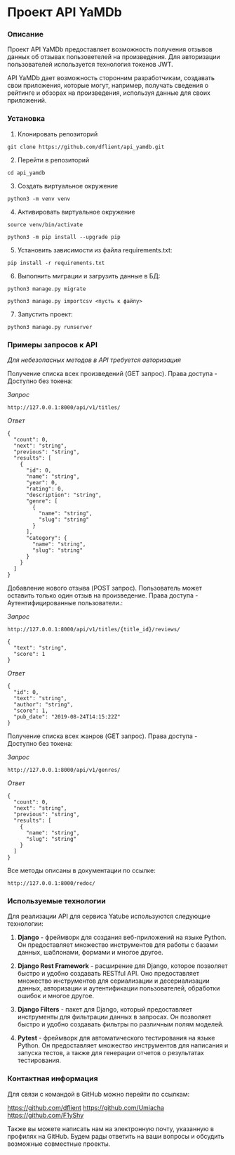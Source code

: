 # Проект API YaMDb

### Описание

Проект API YaMDb предоставляет возможность получения отзывов данных об отзывах пользоветелей на произведения. Для авторизации пользователей используется технология токенов JWT.

API YaMDb дает возможность сторонним разработчикам, создавать свои приложения, которые могут, например, получать сведения о рейтинге и обзорах на произведения, используя данные для своих приложений.

### Установка

1. Клонировать репозиторий

```
git clone https://github.com/dflient/api_yamdb.git
```

2. Перейти в репозиторий

```
cd api_yamdb
```

3. Создать виртуальное окружение

```
python3 -m venv venv
```

4. Активировать виртуальное окружение

```
source venv/bin/activate
```

```
python3 -m pip install --upgrade pip
```

5. Установить зависимости из файла requirements.txt:

```
pip install -r requirements.txt
```

6. Выполнить миграции и загрузить данные в БД:

```
python3 manage.py migrate
```

```
python3 manage.py importcsv <пусть к файлу>
```

7. Запустить проект:

```
python3 manage.py runserver
```

### Примеры запросов к API

_Для небезопасных методов в API требуется авторизация_

Получение списка всех произведений (GET запрос). Права доступа - Доступно без токена:

_Запрос_

```
http://127.0.0.1:8000/api/v1/titles/
```

_Ответ_

```
{
  "count": 0,
  "next": "string",
  "previous": "string",
  "results": [
    {
      "id": 0,
      "name": "string",
      "year": 0,
      "rating": 0,
      "description": "string",
      "genre": [
        {
          "name": "string",
          "slug": "string"
        }
      ],
      "category": {
        "name": "string",
        "slug": "string"
      }
    }
  ]
}
```

Добавление нового отзыва (POST запрос). Пользователь может оставить только один отзыв на произведение. Права доступа - Аутентифицированные пользователи.:

_Запрос_

```
http://127.0.0.1:8000/api/v1/titles/{title_id}/reviews/
```
```
{
  "text": "string",
  "score": 1
}
```

_Ответ_

```
{
  "id": 0,
  "text": "string",
  "author": "string",
  "score": 1,
  "pub_date": "2019-08-24T14:15:22Z"
}
```

Получение списка всех жанров (GET запрос). Права доступа - Доступно без токена:

_Запрос_

```
http://127.0.0.1:8000/api/v1/genres/
```


_Ответ_

```
{
  "count": 0,
  "next": "string",
  "previous": "string",
  "results": [
    {
      "name": "string",
      "slug": "string"
    }
  ]
}
```

Все методы описаны в документации по ссылке:

```
http://127.0.0.1:8000/redoc/
```

### Используемые технологии

Для реализации API для сервиса Yatube используются следующие технологии:

1. **Django** - фреймворк для создания веб-приложений на языке Python. Он предоставляет множество инструментов для работы с базами данных, шаблонами, формами и многое другое.

2. **Django Rest Framework** - расширение для Django, которое позволяет быстро и удобно создавать RESTful API. Оно предоставляет множество инструментов для сериализации и десериализации данных, авторизации и аутентификации пользователей, обработки ошибок и многое другое.

3. **Django Filters** - пакет для Django, который предоставляет инструменты для фильтрации данных в запросах. Он позволяет быстро и удобно создавать фильтры по различным полям моделей.

4. **Pytest** - фреймворк для автоматического тестирования на языке Python. Он предоставляет множество инструментов для написания и запуска тестов, а также для генерации отчетов о результатах тестирования.

### Контактная информация

Для связи с командой в GitHub можно перейти по ссылкам:

https://github.com/dflient
https://github.com/Umiacha
https://github.com/F1yShy

Также вы можете написать нам на электронную почту, указанную в профилях на GitHub.
Будем рады ответить на ваши вопросы и обсудить возможные совместные проекты.